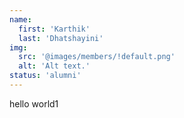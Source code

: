 ```yaml
---
name:
  first: 'Karthik'
  last: 'Dhatshayini'
img:
  src: '@images/members/!default.png'
  alt: 'Alt text.'
status: 'alumni'
---
```


hello world1
